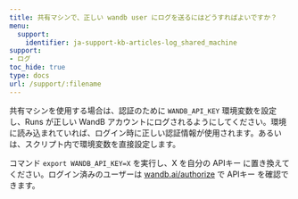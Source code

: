 ```yaml
---
title: 共有マシンで、正しい wandb user にログを送るにはどうすればよいですか？
menu:
  support:
    identifier: ja-support-kb-articles-log_shared_machine
support:
- ログ
toc_hide: true
type: docs
url: /support/:filename
---
```


共有マシンを使用する場合は、認証のために `WANDB_API_KEY` 環境変数を設定し、Runs が正しい WandB アカウントにログされるようにしてください。環境に読み込まれていれば、ログイン時に正しい認証情報が使用されます。あるいは、スクリプト内で環境変数を直接設定します。

コマンド `export WANDB_API_KEY=X` を実行し、X を自分の APIキー に置き換えてください。ログイン済みのユーザーは [wandb.ai/authorize](https://app.wandb.ai/authorize) で APIキー を確認できます。
